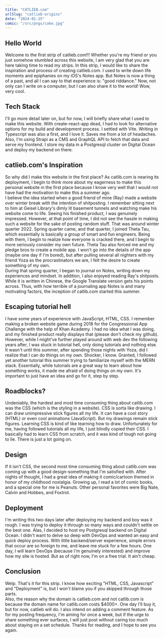 ```yaml
---
title: "CATLIEB.com"
urlSlug: "catlieb-origins"
date: "2024-01-25"
comic: "/src/pngs/cake.jpg"
---
```


## Hello World
Welcome to the first strip of catlieb.com!!! Whether you're my friend or you just somehow stumbled across this website, I am very glad that you are here taking time to read my strips. In this strip, I would like to share the inspiration and process of creating catlieb.com. I used to write down life moments and epiphanies on my iOS's Notes app. But Notes is now a thing of a past, and all I can say to that experience is: "good riddance." Now, not only can I write on a computer, but I can also share it to the world! Wow, very cool. 

## Tech Stack
I'll go more detail later on, but for now, I will briefly share what I used to make this website. With create-react-app dead, I had to look for alternative options for my build and development process. I settled with Vite. Writing in Typescript was also a first, and I love it. Saves me from a lot of headaches. Also, I'm using Strapi as a CMS and GraphQL API to fetch that data and serve my frontend. I store my data in a Postgresql cluster on Digital Ocean and deploy my backend on there.

## catlieb.com's Inspiration
So why did I make this website in the first place? As catlib.com is nearing its deployment, I begin to think more about my eagerness to make this personal website in the first place because I know very well that I would not have had the motivation to make this a summer ago.\
I believe the idea started when a good friend of mine (Ray) made a website over winter break with the intention of shitposting. I remember sitting next to him at Geisel Library's dimly lit basement tunnels and watching make his website come to life. Seeing his finished product, I was genuinely impressed. However, at that point of time, I did not see the hassle in making such a website for the sake of posting random stuff. That was around winter quarter 2022. Spring quarter came, and that quarter, I joined Theta Tau, which essentially is basically a group of smart and fun engineers. Being with them, I begin to realize how everyone is cracked there, and I begin to more seriously consider my own future. Theta Tau also forced me and my pledge bros to create a mobile app. I won't go into the details of the app (maybe one day if I'm bored), but after pulling several all nighters with my friend Yoza as the procrastinators we are, I felt the desire to create something of my own. \
During that spring quarter, I began to journal on Notes, writing down my experiences and mindset. In addition, I also enjoyed reading Ray's shitposts. While it is written in Chinese, the Google Translate version gets his points across. Thus, with how terrible of a journaling app Notes is and many motivating factors, the inception of catlib.com started this summer. 

## Escaping tutorial hell
I have some years of experience with JavaScript, HTML, CSS. I remember making a broken website game during 2018 for the Congressional App Challenge with the help of Khan Academy. I had no idea what I was doing, and my finished product really displays that (please don't check my github). However, while I might've further played around with web dev the following years after, I was stuck in tutorial hell, only doing tutorials and nothing else. It wasn't until this summer, after spending those nights with Yoza, did I realize that I can do things on my own. Shocker, I know. Granted, I followed yet another tutorial this summer trying to familiarize myself with the MERN stack. Essentially, while tutorials are a great way to learn about how something works, it made me afraid of doing things on my own. It's important to just have an idea and go for it, step by step.

## Roadblocks?
Undeniably, the hardest and most time consuming thing about catlib.com was the CSS (which is the styling in a website).  CSS is sorta like drawing. I can draw unimpressive stick figures all my life. It can have a cool story (HTML) or even cool animations (JavaScript). But my drawings remain stick figures. Learning CSS is kind of like learning how to draw. Unfortunately for me, having followed tutorials all my life, I just blindly copied their CSS. I basically had to learn CSS from scratch, and it was kind of tough not going to lie. There is just a lot going on. 

## Design
If it isn't CSS, the second most time consuming thing about catlib.com was coming up with a good design-something that I'm satisfied with. After nights of thought, I had a great idea of making it comic/cartoon themed in honor of my childhood nostalgia. Growing up, I read a lot of comic books, and a special one for me is Peanuts. Other personal favorites were Big Nate, Calvin and Hobbes, and Foxtrot. 

## Deployment
I'm writing this two days later after deploying my backend and boy was it rough. I was trying to deploy it through so many ways and couldn't settle on the best one. Alas, I decided to host my Postgresql backend on Digital Ocean. I didn't want to delve so deep with DevOps and wanted an easy and quick deploy process. With little backend/server experience, simple errors that occur are so foreign to me, and leave me stuck for a few hours. One day, I will learn DevOps (because I'm genuinely interested) and improve how my site is hosted. But as of right now, I'm on a free trial. It ain't cheap.

## Conclusion
Welp. That's it for this strip. I know how exciting "HTML, CSS, Javascript" and "Deployment" is, but I won't blame you if you skipped through those parts. \
Also, the reason why the domain is catlieb.com and not catlib.com is because the domain name for catlib.com costs $4000+. One day I'll buy it, but for now, catlieb will do. I also intend on adding a comment feature. As for my posting frequency, I'm aiming for once a week, but if the urge to share something ever surfaces, I will just post without caring too much about staying on a set schedule. Thanks for reading, and I hope to see you again.